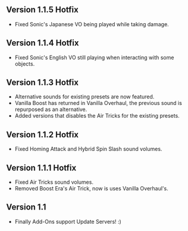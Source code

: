 ## Version 1.1.5 Hotfix
- Fixed Sonic's Japanese VO being played while taking damage.

## Version 1.1.4 Hotfix
- Fixed Sonic's English VO still playing when interacting with some objects.

## Version 1.1.3 Hotfix
- Alternative sounds for existing presets are now featured.
- Vanilla Boost has returned in Vanilla Overhaul, the previous sound is repurposed as an alternative.
- Added versions that disables the Air Tricks for the existing presets.

## Version 1.1.2 Hotfix
- Fixed Homing Attack and Hybrid Spin Slash sound volumes.

## Version 1.1.1 Hotfix
- Fixed Air Tricks sound volumes.
- Removed Boost Era's Air Trick, now is uses Vanilla Overhaul's.

## Version 1.1
- Finally Add-Ons support Update Servers! :)
